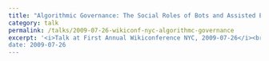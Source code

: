 ```yaml
---
title: "Algorithmic Governance: The Social Roles of Bots and Assisted Editing Tools"
category: talk
permalink: /talks/2009-07-26-wikiconf-nyc-algorithmc-governance
excerpt: '<i>Talk at First Annual Wikiconference NYC, 2009-07-26</i><br/>
date: 2009-07-26
---
```

